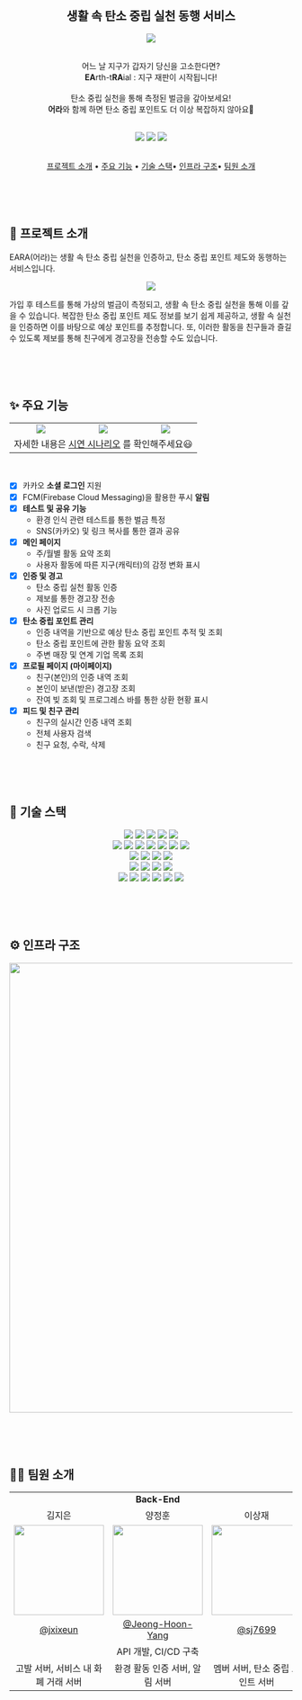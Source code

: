 <div align="center">
<h2>
	생활 속 탄소 중립 실천 동행 서비스
</h2>
<img src="https://github.com/We-Eokam/Ea-ra/assets/80499642/f18375d7-6ef8-4a8f-9a77-ba5650770fd7"/>
<p>
<br>어느 날 지구가 갑자기 당신을 고소한다면?<br>
<b>EA</b>rth-t<b>RA</b>ial : 지구 재판이 시작됩니다!<br>
<br>
탄소 중립 실천을 통해 측정된 벌금을 갚아보세요! <br>
<b>어라</b>와 함께 하면 탄소 중립 포인트도 더 이상 복잡하지 않아요🤗
<br><br>
</p>
<p>
<a href=""><img src="https://img.shields.io/badge/EARA%20직접%20체험-56B984?style=flat-square&logo=vercel&logoColor=white"/></a>
<a href="https://lemonade-log.notion.site/38aa0b3d39b948e8aac676cb81f86f50?v=b0a1bfa1a8c048c1b01986e233ea6772&pvs=4"><img src="https://img.shields.io/badge/팀%20 어캄%20Wiki-000000?style=flat-square&logo=notion&logoColor=white"/></a>
<a href="https://youtu.be/8FcnqC_jvRc?feature=shared&t=65"><img src="https://img.shields.io/badge/EARA%20소개%20영상-FF0000?style=flat-square&logo=youtube&logoColor=white"/></a>
<br><br>
</p>

[프로젝트 소개](#🚀-프로젝트-소개) • [주요 기능](#✨-주요-기능) • [기술 스택](#🔧-기술-스택)• [인프라 구조](#⚙️-인프라-구조)• [팀원 소개](#👩‍💻-팀원-소개)

</div>

<br /><br /><br />

## 🎉 프로젝트 소개
EARA(어라)는 생활 속 탄소 중립 실천을 인증하고, 탄소 중립 포인트 제도와 동행하는 서비스입니다.

<div align="center"><img src="https://github.com/We-Eokam/Ea-ra/assets/80499642/a5d122ef-5089-4892-9373-da7644b3facb" /></div>

가입 후 테스트를 통해 가상의 벌금이 측정되고, 생활 속 탄소 중립 실천을 통해 이를 갚을 수 있습니다. 복잡한 탄소 중립 포인트 제도 정보를 보기 쉽게 제공하고, 생활 속 실천을 인증하면 이를 바탕으로 예상 포인트를 추정합니다. 또, 이러한 활동을 친구들과 즐길 수 있도록 제보를 통해 친구에게 경고장을 전송할 수도 있습니다.

<br /><br /><br />

## ✨ 주요 기능
<table>
    <tr>
      <td align="center"><img src="https://github.com/We-Eokam/Ea-ra/assets/80499642/e5974262-f037-4951-aa5e-a0a351f8b494" /></td>
      <td align="center"><img src="https://github.com/We-Eokam/Ea-ra/assets/80499642/38f37e60-c582-4988-be57-10ca7a74e158" /></td>
      <td align="center"><img src="https://github.com/We-Eokam/Ea-ra/assets/80499642/3889960d-4cd8-4d9c-97c4-c162e4192cd3" /></td>
    </tr>
    <tr>
	<td align="center" colspan="3">자세한 내용은 <a href="./exec/시연시나리오.md">시연 시나리오</a> 를 확인해주세요😃</td>
    </tr>
</table>

<br>

- [x] 카카오 **소셜 로그인** 지원
- [x] FCM(Firebase Cloud Messaging)을 활용한 푸시 **알림**
- [x] **테스트 및 공유 기능**
  - 환경 인식 관련 테스트를 통한 벌금 특정
  - SNS(카카오) 및 링크 복사를 통한 결과 공유
- [x] **메인 페이지**
  - 주/월별 활동 요약 조회
  - 사용자 활동에 따른 지구(캐릭터)의 감정 변화 표시
- [x] **인증 및 경고**
  - 탄소 중립 실천 활동 인증
  - 제보를 통한 경고장 전송
  - 사진 업로드 시 크롭 기능
- [x] **탄소 중립 포인트 관리**
  - 인증 내역을 기반으로 예상 탄소 중립 포인트 추적 및 조회
  - 탄소 중립 포인트에 관한 활동 요약 조회
  - 주변 매장 및 연계 기업 목록 조회
- [x] **프로필 페이지 (마이페이지)**
  - 친구(본인)의 인증 내역 조회
  - 본인이 보낸(받은) 경고장 조회
  - 잔여 빚 조회 및 프로그레스 바를 통한 상환 현황 표시
- [x] **피드 및 친구 관리**
  - 친구의 실시간 인증 내역 조회
  - 전체 사용자 검색
  - 친구 요청, 수락, 삭제

<br /><br /><br />

## 🔧 기술 스택

<div align="center">
<img src="https://img.shields.io/badge/React-61DAFB?style=flat-square&logo=react&logoColor=black" />
<img src="https://img.shields.io/badge/TypeScript-3178C6?style=flat-square&logo=typescript&logoColor=black" />
<img src="https://img.shields.io/badge/Vite-646CFF?style=flat-square&logo=vite&logoColor=white" />
<img src="https://img.shields.io/badge/Node.js-339933?style=flat-square&logo=nodedotjs&logoColor=white" />
<img src="https://img.shields.io/badge/npm-CB3837?style=flat-square&logo=npm&logoColor=white" />
<br />
<img src="https://img.shields.io/badge/Spring%20Boot-6DB33F?style=flat-square&logo=spring&logoColor=white" />
<img src="https://img.shields.io/badge/Spring%20Data%20JPA-6DB33F?style=flat-square&logoColor=white"/>
<img src="https://img.shields.io/badge/Querydsl-008DD1?style=flat-square&logoColor=white"/>
<img src="https://img.shields.io/badge/Java%2011-3766AB?style=flat-square&logoColor=white"/>
<img src="https://img.shields.io/badge/JUnit5-25A162?style=flat-square&logo=junit5&logoColor=white"/>
<img src="https://img.shields.io/badge/REST%20Assured-139D31?style=flat-square&logoColor=white"/>
<img src="https://img.shields.io/badge/Spring%20Cloud%20Eureka-6DB33F?style=flat-square&logoColor=white"/>
<br />
<img src="https://img.shields.io/badge/MySQL-4479A1?style=flat-square&logo=mysql&logoColor=white" />
<img src="https://img.shields.io/badge/MariaDB-003545?style=flat-square&logo=mariadb&logoColor=white" />
<img src="https://img.shields.io/badge/MongoDB-47A248?style=flat-square&logo=mongodb&logoColor=white" />
<img src="https://img.shields.io/badge/Redis-DC382D?style=flat-square&logo=redis&logoColor=white" />
<br />
<img src="https://img.shields.io/badge/Amazon%20EC2-FF9900?style=flat-square&logo=amazonec2&logoColor=white" />
<img src="https://img.shields.io/badge/Docker-2496ED?style=flat-square&logo=docker&logoColor=white" />
<img src="https://img.shields.io/badge/Jenkins-D24939?style=flat-square&logo=jenkins&logoColor=white" />
<img src="https://img.shields.io/badge/NGINX-009639?style=flat-square&logo=nginx&logoColor=white" />
<br />
<img src="https://img.shields.io/badge/Git-F05032?style=flat-square&logo=git&logoColor=white" />
<img src="https://img.shields.io/badge/GitLab-FC6D26?style=flat-square&logo=gitlab&logoColor=white" />
<img src="https://img.shields.io/badge/Notion-000000?style=flat-square&logo=notion&logoColor=white" />
<img src="https://img.shields.io/badge/Figma-F24E1E?style=flat-square&logo=figma&logoColor=white" />
<img src="https://img.shields.io/badge/Mattermost-0058CC?style=flat-square&logo=mattermost&logoColor=white" />
<img src="https://img.shields.io/badge/Postman-FF6C37?style=flat-square&logo=postman&logoColor=white" />
</div>


<br /><br /><br />

## ⚙️ 인프라 구조

<img src="https://github.com/We-Eokam/Ea-ra/assets/80499642/acd6bd31-9a32-4ec4-b8e9-587296d65869" width="800" />

<br /><br /><br />

## 👩‍💻 팀원 소개

  <table align="center">
    <tr>
      <td align="center" colspan="3"><b>Back-End</b></td>
      <td align="center" colspan="3"><b>Front-End</b></td>
    </tr>
    <tr>
      <td align="center">김지은</td>
      <td align="center">양정훈</td>
      <td align="center">이상재</td>
      <td align="center">유연정</td>
      <td align="center">윤지현</td>
      <td align="center">임준수</td>
    </tr>
    <tr>
      <td align="center"><img src="https://avatars.githubusercontent.com/u/102013524?v=4" width="160"></td>
      <td align="center"><img src="https://avatars.githubusercontent.com/u/77479853?v=4" width="160"></td>
      <td align="center"><img src="https://avatars.githubusercontent.com/u/26706925?v=4" width="160"></td>
      <td align="center"><img src="https://avatars.githubusercontent.com/u/80499642?v=4" width="160"></td>
      <td align="center"><img src="https://avatars.githubusercontent.com/u/122516175?v=4" width="160"></td>
      <td align="center"><img src="https://avatars.githubusercontent.com/u/123082095?v=4" width="160"></td>
    </tr>
    <tr>
      <td align="center"><a href="https://github.com/jxixeun" target="_blank">@jxixeun</a></td>
      <td align="center"><a href="https://github.com/Jeong-Hoon-Yang" target="_blank">@Jeong-Hoon-Yang</a></td>
      <td align="center"><a href="https://github.com/sj7699" target="_blank">@sj7699</a></td>
      <td align="center"><a href="https://github.com/yeonuy" target="_blank">@yeonuy</a></td>
      <td align="center"><a href="https://github.com/gus991121" target="_blank">@gus991121</a></td>
      <td align="center"><a href="https://github.com/YJS96" target="_blank">@YJS96</a></td>
    </tr>
    <tr>
      <td align="center" colspan="3">API 개발, CI/CD 구축</td>
      <td align="center">디자인</td>
      <td align="center" colspan="2">UI/UX</td>
    </tr>
    <tr>
      <td align="center" width="160">고발 서버, 서비스 내 화폐 거래 서버</td>
      <td align="center" width="160">환경 활동 인증 서버, 알림 서버</td>
      <td align="center" width="160">멤버 서버, 탄소 중립 포인트 서버</td>
      <td align="center" width="160">피드, 프로필</td>
      <td align="center" width="160">테스트, 활동</td>
      <td align="center" width="160">메인, 탄소 중립 포인트</td>
    </tr>
  </table>
